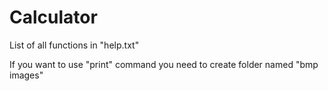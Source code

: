 # Calculator

List of all functions in "help.txt"

If you want to use "print" command you need to create folder named "bmp images"
